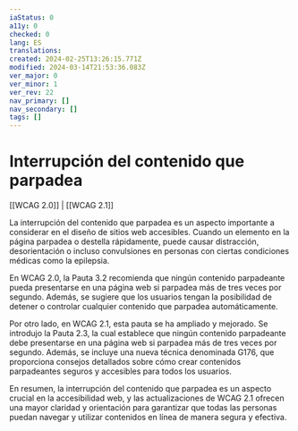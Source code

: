```yaml
---
iaStatus: 0
a11y: 0
checked: 0
lang: ES
translations: 
created: 2024-02-25T13:26:15.771Z
modified: 2024-03-14T21:53:36.083Z
ver_major: 0
ver_minor: 1
ver_rev: 22
nav_primary: []
nav_secondary: []
tags: []
---
```

# Interrupción del contenido que parpadea

[[WCAG 2.0]] | [[WCAG 2.1]]

La interrupción del contenido que parpadea es un aspecto importante a considerar en el diseño de sitios web accesibles. Cuando un elemento en la página parpadea o destella rápidamente, puede causar distracción, desorientación o incluso convulsiones en personas con ciertas condiciones médicas como la epilepsia. 

En WCAG 2.0, la Pauta 3.2 recomienda que ningún contenido parpadeante pueda presentarse en una página web si parpadea más de tres veces por segundo. Además, se sugiere que los usuarios tengan la posibilidad de detener o controlar cualquier contenido que parpadea automáticamente.

Por otro lado, en WCAG 2.1, esta pauta se ha ampliado y mejorado. Se introdujo la Pauta 2.3, la cual establece que ningún contenido parpadeante debe presentarse en una página web si parpadea más de tres veces por segundo. Además, se incluye una nueva técnica denominada G176, que proporciona consejos detallados sobre cómo crear contenidos parpadeantes seguros y accesibles para todos los usuarios.

En resumen, la interrupción del contenido que parpadea es un aspecto crucial en la accesibilidad web, y las actualizaciones de WCAG 2.1 ofrecen una mayor claridad y orientación para garantizar que todas las personas puedan navegar y utilizar contenidos en línea de manera segura y efectiva.
